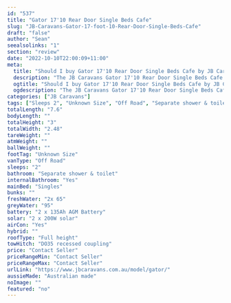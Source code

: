 ```yaml
---
id: "537"
title: "Gator 17'10 Rear Door Single Beds Cafe"
slug: "JB-Caravans-Gator-17-foot-10-Rear-Door-Single-Beds-Cafe"
draft: "false"
author: "Sean"
seealsolinks: "1"
section: "review"
date: "2022-10-10T22:00:09+11:00"
meta:
  title: "Should I buy Gator 17'10 Rear Door Single Beds Cafe by JB Caravans?"
  description: "The JB Caravans Gator 17'10 Rear Door Single Beds Cafe is classed as Off Road, and sleeps 2 people. It is Australian made and comes in at Unknown Size. It generally has Separate shower & toilet."
  ogtitle: "Should I buy Gator 17'10 Rear Door Single Beds Cafe by JB Caravans?"
  ogdescription: "The JB Caravans Gator 17'10 Rear Door Single Beds Cafe is classed as Off Road, and sleeps 2 people. It is Australian made and comes in at Unknown Size. It generally has Separate shower & toilet."
categories: ["JB Caravans"]
tags: ["Sleeps 2", "Unknown Size", "Off Road", "Separate shower & toilet", "Full height", "Price Unknown", "Australian made"]
totalLength: "7.6"
bodyLength: ""
totalHeight: "3"
totalWidth: "2.48"
tareWeight: ""
atmWeight: ""
ballWeight: ""
footTag: "Unknown Size"
vanType: "Off Road"
sleeps: "2"
bathroom: "Separate shower & toilet"
internalBathroom: "Yes"
mainBed: "Singles"
bunks: ""
freshWater: "2x 65"
greyWater: "95"
battery: "2 x 135Ah AGM Battery"
solar: "2 x 200W solar"
airCon: "Yes"
hybrid: ""
roofType: "Full height"
towHitch: "DO35 recessed coupling"
price: "Contact Seller"
priceRangeMin: "Contact Seller"
priceRangeMax: "Contact Seller"
urlLink: "https://www.jbcaravans.com.au/model/gator/"
aussieMade: "Australian made"
noImage: ""
featured: "no"
---
```

